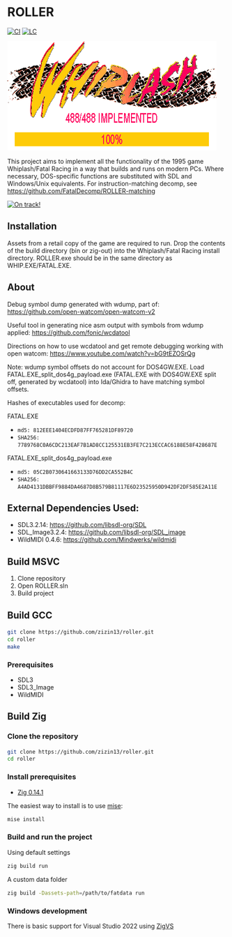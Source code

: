 # ROLLER

[![CI][ci-shd]][ci-url]
[![LC][lc-shd]][lc-url]

![Roller logo](./images/whiplash.gif)

This project aims to implement all the functionality of the 1995 game Whiplash/Fatal Racing in a way that builds and runs on modern PCs. Where necessary, DOS-specific functions are substituted with SDL and Windows/Unix equivalents. For instruction-matching decomp, see https://github.com/FatalDecomp/ROLLER-matching

[![On track!](https://img.youtube.com/vi/xjQ-uQNEEpM/maxresdefault.jpg)](https://www.youtube.com/watch?v=xjQ-uQNEEpM)

## Installation
Assets from a retail copy of the game are required to run. Drop the contents of the build directory (bin or zig-out) into the Whiplash/Fatal Racing install directory. ROLLER.exe should be in the same directory as WHIP.EXE/FATAL.EXE.

## About

Debug symbol dump generated with wdump, part of: https://github.com/open-watcom/open-watcom-v2

Useful tool in generating nice asm output with symbols from wdump applied: https://github.com/fonic/wcdatool

Directions on how to use wcdatool and get remote debugging working with open watcom: https://www.youtube.com/watch?v=bG9tEZOSrQg

Note: wdump symbol offsets do not account for DOS4GW.EXE. Load FATAL.EXE_split_dos4g_payload.exe (FATAL.EXE with DOS4GW.EXE split off, generated by wcdatool) into Ida/Ghidra to have matching symbol offsets.

Hashes of executables used for decomp:

FATAL.EXE
* `md5: 812EEE1404ECDFD87FF765281DF89720`
* `SHA256: 7789768C0A6CDC213EAF7B1AD8CC125531EB3FE7C213ECCAC6188E58F428687E`

FATAL.EXE_split_dos4g_payload.exe
* `md5: 05C2B0730641663133D76DD2CA552B4C`
* `SHA256: A4AD4131DBBFF9884DA4687D8B579B81117E6D23525950D942DF2DF585E2A11E`

## External Dependencies Used:
* SDL3.2.14: https://github.com/libsdl-org/SDL
* SDL_Image3.2.4: https://github.com/libsdl-org/SDL_image
* WildMIDI 0.4.6: https://github.com/Mindwerks/wildmidi

## Build MSVC
1. Clone repository
2. Open ROLLER.sln
3. Build project

## Build GCC
```bash
git clone https://github.com/zizin13/roller.git
cd roller
make
```

### Prerequisites
* SDL3
* SDL3_Image
* WildMIDI

## Build Zig

### Clone the repository

```bash
git clone https://github.com/zizin13/roller.git
cd roller
```

### Install prerequisites

- [Zig 0.14.1](https://ziglang.org/download/)

The easiest way to install is to use [mise](https://mise.jdx.dev/):

```bash
mise install
```
### Build and run the project

Using default settings
```bash
zig build run
```

A custom data folder
```bash
zig build -Dassets-path=/path/to/fatdata run
```

### Windows development

There is basic support for Visual Studio 2022 using [ZigVS](https://marketplace.visualstudio.com/items?itemName=LuckystarStudio.ZigVS)

[ci-shd]: https://img.shields.io/github/actions/workflow/status/FatalDecomp/ROLLER/ci.yml?branch=master&style=for-the-badge&logo=github&label=CI&labelColor=black
[ci-url]: https://github.com/FatalDecomp/ROLLER/blob/master/.github/workflows/ci.yml
[lc-shd]: https://img.shields.io/github/license/FatalDecomp/ROLLER.svg?style=for-the-badge&labelColor=black
[lc-url]: https://github.com/FatalDecomp/ROLLER/blob/master/LICENSE.md
